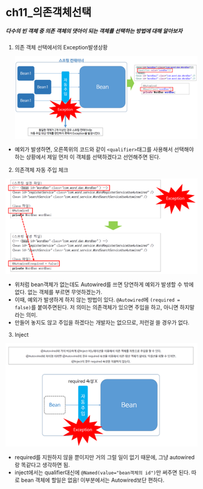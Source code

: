 # ch11_의존객체선택

##### 다수의 빈 객체 중 의존 객체의 댓아이 되는 객체를 선택하는 방법에 대해 알아보자

1. 의존 객체 선택에서의 Exception발생상황

   ![](./1.png)

* 예외가 발생하면, 오른쪽위의 코드와 같이 `<qualifier>`태그를 사용해서 선택해야하는 상황에서 제일 먼저 이 객체를 선택하겠다고 선언해주면 된다.

2. 의존객체 자동 주입 체크

![](./2.png)

* 위처럼 bean객체가 없는데도 Autowired를 쓰면 당연하게 예외가 발생할 수 밖에 없다. 없는 객체를 부르면 무엇하겠는가.
* 이때, 예외가 발생하게 하지 않는 방법이 있다. `@Autowired`에 `(required = false)`를 붙여주면된다. 저 의미는 의존객체가 있으면 주입을 하고, 아니면 하지말라는 의미. 
* 만들어 놓지도 않고 주입을 하겠다는 개발자는 없으므로, 저런걸 쓸 경우가 없다.

3. Inject

![](./3.png)

* required를 지원하지 않을 뿐이지만 거의 그럴 일이 없기 때문에, 그냥 autowired랑 똑같다고 생각하면 됨.
* inject에서는 qualifier대신에 `@Named(value="bean객체의 id")`만 써주면 된다. 따로 bean 객체에 할일은 없음! 이부분에서는 Autowired보단 편하다.
